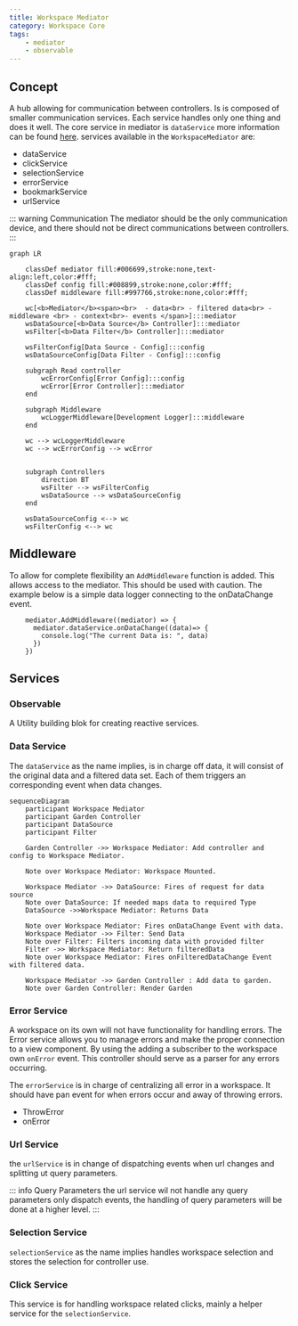 ```yaml
---
title: Workspace Mediator
category: Workspace Core
tags:
    - mediator
    - observable
---
```


## Concept

A hub allowing for communication between controllers. Is is composed of smaller communication services. Each service handles only one thing and does it well. The core service in mediator is `dataService` more information can be found [here]("/services/#data-service").
services available in the `WorkspaceMediator` are:

-   dataService
-   clickService
-   selectionService
-   errorService
-   bookmarkService
-   urlService

::: warning Communication
The mediator should be the only communication device, and there should not be direct communications between controllers.
:::

```mermaid
graph LR

    classDef mediator fill:#006699,stroke:none,text-align:left,color:#fff;
    classDef config fill:#008899,stroke:none,color:#fff;
    classDef middleware fill:#997766,stroke:none,color:#fff;

    wc[<b>Mediator</b><span><br>  - data<br> - filtered data<br> - middleware <br> - context<br>- events </span>]:::mediator
    wsDataSource[<b>Data Source</b> Controller]:::mediator
    wsFilter[<b>Data Filter</b> Controller]:::mediator

    wsFilterConfig[Data Source - Config]:::config
    wsDataSourceConfig[Data Filter - Config]:::config

    subgraph Read controller
        wcErrorConfig[Error Config]:::config
        wcError[Error Controller]:::mediator
    end

    subgraph Middleware
        wcLoggerMiddleware[Development Logger]:::middleware
    end

    wc --> wcLoggerMiddleware
    wc --> wcErrorConfig --> wcError


    subgraph Controllers
        direction BT
        wsFilter --> wsFilterConfig
        wsDataSource --> wsDataSourceConfig
    end

    wsDataSourceConfig <--> wc
    wsFilterConfig <--> wc

```

## Middleware

To allow for complete flexibility an `AddMiddleware` function is added. This allows access to the mediator. This should be used with caution.
The example below is a simple data logger connecting to the onDataChange event.

```TS
    mediator.AddMiddleware((mediator) => {
      mediator.dataService.onDataChange((data)=> {
        console.log("The current Data is: ", data)
      })
    })
```

## Services

### Observable

A Utility building blok for creating reactive services.

### Data Service

The `dataService` as the name implies, is in charge off data, it will consist of the original data and a filtered data set. Each of them triggers an corresponding event when data changes.

```mermaid
sequenceDiagram
    participant Workspace Mediator
    participant Garden Controller
    participant DataSource
    participant Filter

    Garden Controller ->> Workspace Mediator: Add controller and config to Workspace Mediator.

    Note over Workspace Mediator: Workspace Mounted.

    Workspace Mediator ->> DataSource: Fires of request for data source
    Note over DataSource: If needed maps data to required Type
    DataSource ->>Workspace Mediator: Returns Data

    Note over Workspace Mediator: Fires onDataChange Event with data.
    Workspace Mediator ->> Filter: Send Data
    Note over Filter: Filters incoming data with provided filter
    Filter ->> Workspace Mediator: Return filteredData
    Note over Workspace Mediator: Fires onFilteredDataChange Event with filtered data.

    Workspace Mediator ->> Garden Controller : Add data to garden.
    Note over Garden Controller: Render Garden
```

### Error Service

A workspace on its own will not have functionality for handling errors. The Error service allows you to manage errors and make the proper connection to a view component. By using the adding a subscriber to the workspace own `onError` event. This controller should serve as a parser for any errors occurring.

The `errorService` is in charge of centralizing all error in a workspace. It should have pan event for when errors occur and away of throwing errors.

-   ThrowError
-   onError

### Url Service

the `urlService` is in change of dispatching events when url changes and splitting ut query parameters.

::: info Query Parameters
the url service wil not handle any query parameters only dispatch events, the handling of query parameters will be done at a higher level.
:::

### Selection Service

`selectionService` as the name implies handles workspace selection and stores the selection for controller use.

### Click Service

This service is for handling workspace related clicks, mainly a helper service for the `selectionService`.
